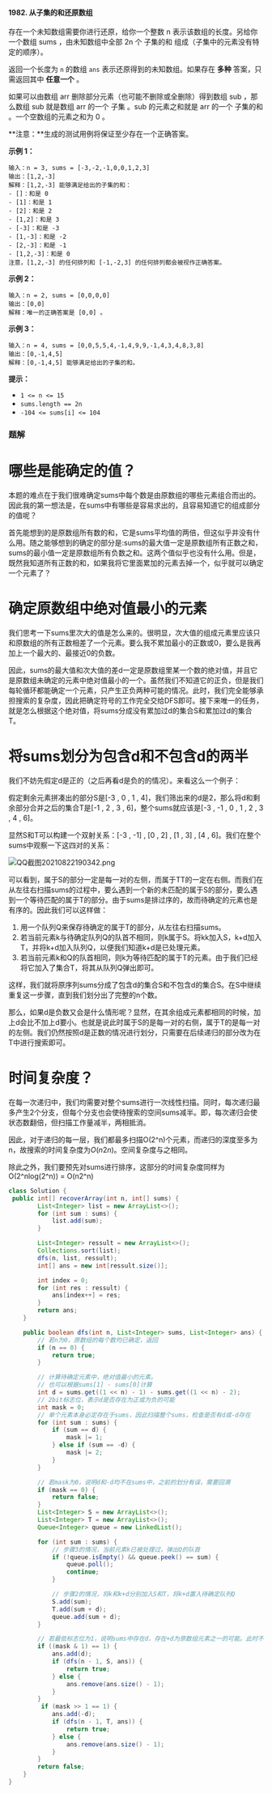 #### 1982. 从子集的和还原数组

存在一个未知数组需要你进行还原，给你一个整数 n 表示该数组的长度。另给你一个数组 sums ，由未知数组中全部 2n 个 子集的和 组成（子集中的元素没有特定的顺序）。

返回一个长度为 `n` 的数组 `ans` 表示还原得到的未知数组。如果存在 **多种** 答案，只需返回其中 **任意一个** 。

如果可以由数组 arr 删除部分元素（也可能不删除或全删除）得到数组 sub ，那么数组 sub 就是数组 arr 的一个 子集 。sub 的元素之和就是 arr 的一个 子集的和 。一个空数组的元素之和为 0 。

**注意：**生成的测试用例将保证至少存在一个正确答案。

**示例 1：**

```shell
输入：n = 3, sums = [-3,-2,-1,0,0,1,2,3]
输出：[1,2,-3]
解释：[1,2,-3] 能够满足给出的子集的和：
- []：和是 0
- [1]：和是 1
- [2]：和是 2
- [1,2]：和是 3
- [-3]：和是 -3
- [1,-3]：和是 -2
- [2,-3]：和是 -1
- [1,2,-3]：和是 0
注意，[1,2,-3] 的任何排列和 [-1,-2,3] 的任何排列都会被视作正确答案。
```

**示例 2：**

```shell
输入：n = 2, sums = [0,0,0,0]
输出：[0,0]
解释：唯一的正确答案是 [0,0] 。
```

**示例 3：**

```shell
输入：n = 4, sums = [0,0,5,5,4,-1,4,9,9,-1,4,3,4,8,3,8]
输出：[0,-1,4,5]
解释：[0,-1,4,5] 能够满足给出的子集的和。
```

**提示：**

- `1 <= n <= 15`
- `sums.length == 2n`
- `-104 <= sums[i] <= 104`

### 题解

# 哪些是能确定的值？

本题的难点在于我们很难确定sums中每个数是由原数组的哪些元素组合而出的。因此我的第一想法是，在sums中有哪些是容易求出的，且容易知道它的组成部分的值呢？

首先能想到的是原数组所有数的和，它是sums平均值的两倍，但这似乎并没有什么用。随之能够想到的确定的部分是:sums的最大值一定是原数组所有正数之和，sums的最小值一定是原数组所有负数之和。这两个值似乎也没有什么用。但是，既然我知道所有正数的和，如果我将它里面累加的元素去掉一个，似乎就可以确定一个元素了？

# 确定原数组中绝对值最小的元素

我们思考一下sums里次大的值是怎么来的。很明显，次大值的组成元素里应该只和原数组的所有正数相差了一个元素。要么我不累加最小的正数或0，要么是我再加上一个最大的、最接近0的负数。

因此，sums的最大值和次大值的差d一定是原数组里某一个数的绝对值，并且它是原数组未确定的元素中绝对值最小的一个。虽然我们不知道它的正负，但是我们每轮循环都能确定一个元素，只产生正负两种可能的情况。此时，我们完全能够承担搜索的复杂度，因此把确定符号的工作完全交给DFS即可。接下来唯一的任务，就是怎么根据这个绝对值，将sums分成没有累加过d的集合S和累加过d的集合T。

# 将sums划分为包含d和不包含d的两半

我们不妨先假定d是正的（之后再看d是负的的情况）。来看这么一个例子：

假定剩余元素拼凑出的部分S是[-3 , 0 , 1 , 4]，我们筛出来的d是2，那么将d和剩余部分合并之后的集合T是[-1 , 2 , 3 , 6]，整个sums就应该是[-3 , -1 , 0 , 1 , 2 , 3 , 4 , 6]。

显然S和T可以构建一个双射关系：[-3 , -1] , [0 , 2] , [1 , 3] , [4 , 6]。我们在整个sums中观察一下这四对的关系：

![QQ截图20210822190342.png](./images/从子集的和还原数组/1.jpg)

可以看到，属于S的部分一定是每一对的左侧，而属于TT的一定在右侧。而我们在从左往右扫描sums的过程中，要么遇到一个新的未匹配的属于S的部分，要么遇到一个等待匹配的属于T的部分。由于sums是排过序的，故而待确定的元素也是有序的。因此我们可以这样做：

1. 用一个队列Q来保存待确定的属于T的部分，从左往右扫描sums。
2. 若当前元素k与待确定队列Q的队首不相同，则k属于S。将kk加入S，k+d加入T，并将k+d加入队列Q，以便我们知道k+d是已处理元素。
3. 若当前元素k和Q的队首相同，则k为等待匹配的属于T的元素。由于我们已经将它加入了集合T，将其从队列Q弹出即可。

这样，我们就将原序列sums分成了包含d的集合S和不包含d的集合S。在S中继续重复这一步骤，直到我们划分出了完整的n个数。

那么，如果d是负数又会是什么情形呢？显然，在其余组成元素都相同的时候，加上d会比不加上d要小。也就是说此时属于S的是每一对的右侧，属于T的是每一对的左侧。我们仍然按照d是正数的情况进行划分，只需要在后续递归的部分改为在T中进行搜索即可。

# 时间复杂度？

在每一次递归中，我们均需要对整个sums进行一次线性扫描。同时，每次递归最多产生2个分支，但每个分支也会使待搜索的空间sums减半。即，每次递归会使状态数翻倍，但扫描工作量减半，两相抵消。

因此，对于递归的每一层，我们都最多扫描O(2^n)个元素，而递归的深度至多为n，故搜索的时间复杂度为*O*(*n*2*n*)。空间复杂度与之相同。

除此之外，我们要预先对sums进行排序，这部分的时间复杂度同样为O(2^nlog(2^n)) = O(n2^n)

```java
class Solution {
 public int[] recoverArray(int n, int[] sums) {
        List<Integer> list = new ArrayList<>();
        for (int sum : sums) {
            list.add(sum);
        }

        List<Integer> ressult = new ArrayList<>();
        Collections.sort(list);
        dfs(n, list, ressult);
        int[] ans = new int[ressult.size()];

        int index = 0;
        for (int res : ressult) {
            ans[index++] = res;
        }
        return ans;
    }

    public boolean dfs(int n, List<Integer> sums, List<Integer> ans) {
        // 若n为0，原数组的每个数均已确定，返回
        if (n == 0) {
            return true;
        }

        // 计算待确定元素中，绝对值最小的元素。
        // 也可以根据sums[1] - sums[0]计算
        int d = sums.get((1 << n) - 1) - sums.get((1 << n) - 2);
        // 2bit标志位，表示d是否存在为正或为负的可能
        int mask = 0;
        // 单个元素本身必定存在于sums，因此扫描整个sums，检查是否有d或-d存在
        for (int sum : sums) {
            if (sum == d) {
                mask |= 1;
            } else if (sum == -d) {
                mask |= 2;
            }
        }

        // 若mask为0，说明d和-d均不在sums中，之前的划分有误，需要回溯
        if (mask == 0) {
            return false;
        }
        List<Integer> S = new ArrayList<>();
        List<Integer> T = new ArrayList<>();
        Queue<Integer> queue = new LinkedList();

        for (int sum : sums) {
            // 步骤3的情况，当前元素k已被处理过，弹出Q的队首
            if (!queue.isEmpty() && queue.peek() == sum) {
                queue.poll();
                continue;
            }

            // 步骤2的情况，将k和k+d分别加入S和T，将k+d置入待确定队列Q
            S.add(sum);
            T.add(sum + d);
            queue.add(sum + d);
        }

        // 若最低标志位为1，说明sums中存在d，存在+d为原数组元素之一的可能。此时不包含+d的集合为S。
        if ((mask & 1) == 1) {
            ans.add(d);
            if (dfs(n - 1, S, ans)) {
                return true;
            } else {
                ans.remove(ans.size() - 1);
            }
        } 
         if (mask >> 1 == 1) {
            ans.add(-d);
            if (dfs(n - 1, T, ans)) {
                return true;
            } else {
                ans.remove(ans.size() - 1);
            }
        }
        return false;
    }
}
```

